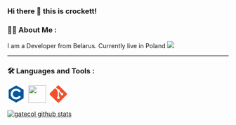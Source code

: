 ### Hi there 👋 this is crockett!

### 👨‍💻 About Me :
I am a Developer from Belarus. Currently live in Poland <img src="https://openmoji.org/data/color/svg/1F1F5-1F1F1.svg" width="16">

---
  
### :hammer_and_wrench: Languages and Tools :
<div>
  <img src="https://github.com/devicons/devicon/blob/master/icons/c/c-plain.svg" width="40" height="40">&nbsp;
  <img src="https://cdn.jsdelivr.net/gh/devicons/devicon/icons/linux/linux-original.svg" width="40" height="40">&nbsp;
  <img src="https://github.com/devicons/devicon/blob/master/icons/git/git-plain.svg" width="40" height="40">&nbsp;
</div>

[![gatecol github stats](https://github-readme-stats.vercel.app/api?username=gatecol&show_icons=true&include_all_commits=true&theme=tokyonight)](https://github.com/gatecol)
